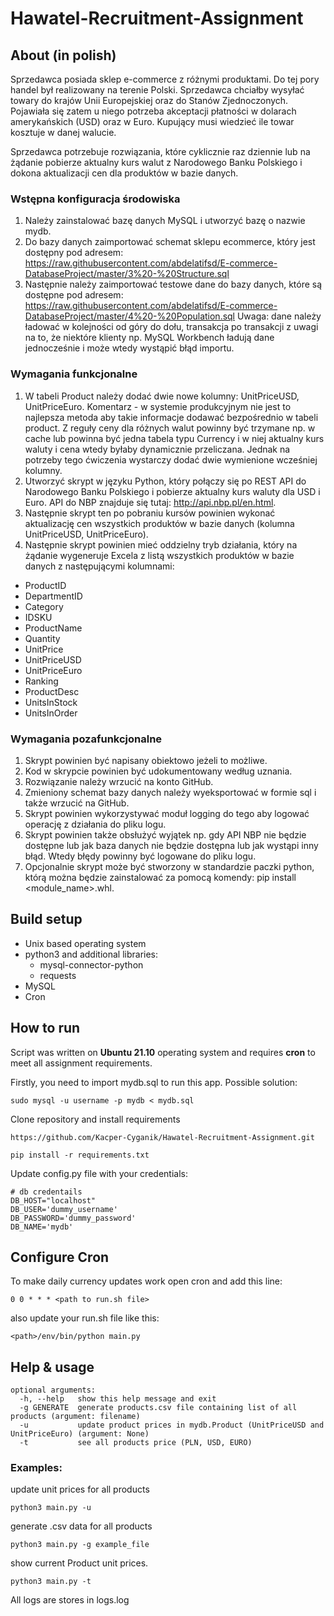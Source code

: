 # Hawatel-Recruitment-Assignment

## About (in polish)
Sprzedawca posiada sklep e-commerce z różnymi produktami. Do tej pory handel był realizowany na
terenie Polski. Sprzedawca chciałby wysyłać towary do krajów Unii Europejskiej oraz do Stanów
Zjednoczonych. Pojawiała się zatem u niego potrzeba akceptacji płatności w dolarach amerykańskich
(USD) oraz w Euro. Kupujący musi wiedzieć ile towar kosztuje w danej walucie.

Sprzedawca potrzebuje rozwiązania, które cyklicznie raz dziennie lub na żądanie pobierze aktualny
kurs walut z Narodowego Banku Polskiego i dokona aktualizacji cen dla produktów w bazie danych.

### Wstępna konfiguracja środowiska
1. Należy zainstalować bazę danych MySQL i utworzyć bazę o nazwie mydb.
2. Do bazy danych zaimportować schemat sklepu ecommerce, który jest dostępny pod
adresem: https://raw.githubusercontent.com/abdelatifsd/E-commerce-DatabaseProject/master/3%20-%20Structure.sql
3. Następnie należy zaimportować testowe dane do bazy danych, które są dostępne pod
adresem: https://raw.githubusercontent.com/abdelatifsd/E-commerce-DatabaseProject/master/4%20-%20Population.sql
Uwaga: dane należy ładować w kolejności od góry do dołu, transakcja po transakcji z uwagi
na to, że niektóre klienty np. MySQL Workbench ładują dane jednocześnie i może wtedy
wystąpić błąd importu.
### Wymagania funkcjonalne
1. W tabeli Product należy dodać dwie nowe
kolumny: UnitPriceUSD, UnitPriceEuro. Komentarz - w systemie produkcyjnym nie jest to
najlepsza metoda aby takie informacje dodawać bezpośrednio w tabeli product. Z reguły
ceny dla różnych walut powinny być trzymane np. w cache lub powinna być jedna tabela
typu Currency i w niej aktualny kurs waluty i cena wtedy byłaby dynamicznie przeliczana.
Jednak na potrzeby tego ćwiczenia wystarczy dodać dwie wymienione wcześniej kolumny.
2. Utworzyć skrypt w języku Python, który połączy się po REST API do Narodowego Banku
Polskiego i pobierze aktualny kurs waluty dla USD i Euro. API do NBP znajduje się
tutaj: http://api.nbp.pl/en.html.
3. Następnie skrypt ten po pobraniu kursów powinien wykonać aktualizację cen wszystkich
produktów w bazie danych (kolumna UnitPriceUSD, UnitPriceEuro).
4. Następnie skrypt powinien mieć oddzielny tryb działania, który na żądanie wygeneruje
Excela z listą wszystkich produktów w bazie danych z następującymi kolumnami:
- ProductID
- DepartmentID
- Category
- IDSKU
- ProductName
- Quantity
- UnitPrice
- UnitPriceUSD
- UnitPriceEuro
- Ranking
- ProductDesc
- UnitsInStock
- UnitsInOrder

### Wymagania pozafunkcjonalne
1. Skrypt powinien być napisany obiektowo jeżeli to możliwe.
2. Kod w skrypcie powinien być udokumentowany według uznania.
3. Rozwiązanie należy wrzucić na konto GitHub.
4. Zmieniony schemat bazy danych należy wyeksportować w formie sql i także wrzucić na
GitHub.
5. Skrypt powinien wykorzystywać moduł logging do tego aby logować operację z działania do
pliku logu.
6. Skrypt powinien także obsłużyć wyjątek np. gdy API NBP nie będzie dostępne lub jak baza
danych nie będzie dostępna lub jak wystąpi inny błąd. Wtedy błędy powinny być logowane
do pliku logu.
7. Opcjonalnie skrypt może być stworzony w standardzie paczki python, którą można będzie
zainstalować za pomocą komendy: pip install <module_name>.whl.

## Build setup
- Unix based operating system
- python3 and additional libraries:
   - mysql-connector-python
   - requests
- MySQL
- Cron

## How to run

Script was written on **Ubuntu 21.10** operating system and requires **cron** to meet all assignment requirements.

Firstly, you need to import mydb.sql to run this app. Possible solution:
```
sudo mysql -u username -p mydb < mydb.sql
```
Clone repository and install requirements
```
https://github.com/Kacper-Cyganik/Hawatel-Recruitment-Assignment.git
```
```
pip install -r requirements.txt
```
Update config.py file with your credentials:
```
# db credentails
DB_HOST="localhost"
DB_USER='dummy_username'
DB_PASSWORD='dummy_password'
DB_NAME='mydb'
```

## Configure Cron
To make daily currency updates work open cron and add this line:
```
0 0 * * * <path to run.sh file>
```
also update your run.sh file like this:
```
<path>/env/bin/python main.py
```
## Help & usage
```
optional arguments:
  -h, --help   show this help message and exit
  -g GENERATE  generate products.csv file containing list of all products (argument: filename)
  -u           update product prices in mydb.Product (UnitPriceUSD and UnitPriceEuro) (argument: None)
  -t           see all products price (PLN, USD, EURO)
```

### Examples:
update unit prices for all products
```
python3 main.py -u
```
generate .csv data for all products
```
python3 main.py -g example_file
```
show current Product unit prices.
```
python3 main.py -t
```

All logs are stores in logs.log
